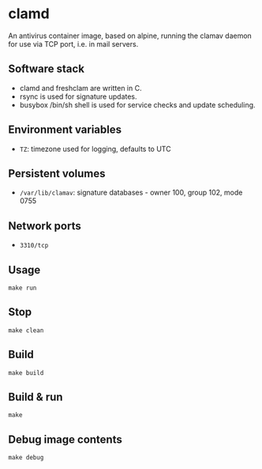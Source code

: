 # clamd

An antivirus container image, based on alpine, running the clamav daemon for use
via TCP port, i.e. in mail servers.

## Software stack

- clamd and freshclam are written in C.
- rsync is used for signature updates.
- busybox /bin/sh shell is used for service checks and update scheduling.

## Environment variables

- `TZ`: timezone used for logging, defaults to UTC

## Persistent volumes

- `/var/lib/clamav`: signature databases - owner 100, group 102, mode 0755

## Network ports

- `3310/tcp`

## Usage

```shell
make run
```

## Stop

```shell
make clean
```

## Build

```shell
make build
```

## Build & run

```shell
make
```

## Debug image contents

```shell
make debug
```
